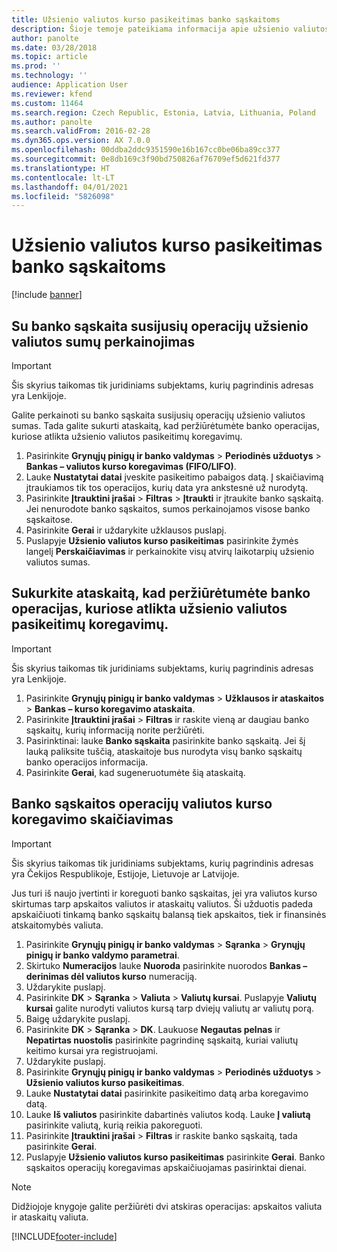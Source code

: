 ```yaml
---
title: Užsienio valiutos kurso pasikeitimas banko sąskaitoms
description: Šioje temoje pateikiama informacija apie užsienio valiutos kurso pasikeitimą banko sąskaitoms.
author: panolte
ms.date: 03/28/2018
ms.topic: article
ms.prod: ''
ms.technology: ''
audience: Application User
ms.reviewer: kfend
ms.custom: 11464
ms.search.region: Czech Republic, Estonia, Latvia, Lithuania, Poland
ms.author: panolte
ms.search.validFrom: 2016-02-28
ms.dyn365.ops.version: AX 7.0.0
ms.openlocfilehash: 00ddba2ddc9351590e16b167cc0be06ba89cc377
ms.sourcegitcommit: 0e8db169c3f90bd750826af76709ef5d621fd377
ms.translationtype: HT
ms.contentlocale: lt-LT
ms.lasthandoff: 04/01/2021
ms.locfileid: "5826098"
---
```

# <a name="foreign-currency-revaluation-for-bank-accounts"></a>Užsienio valiutos kurso pasikeitimas banko sąskaitoms

[!include [banner](../includes/banner.md)]

## <a name="revalue-foreign-currency-amounts-for-bank-account-transactions"></a>Su banko sąskaita susijusių operacijų užsienio valiutos sumų perkainojimas

> [!IMPORTANT]
> Šis skyrius taikomas tik juridiniams subjektams, kurių pagrindinis adresas yra Lenkijoje.

Galite perkainoti su banko sąskaita susijusių operacijų užsienio valiutos sumas. Tada galite sukurti ataskaitą, kad peržiūrėtumėte banko operacijas, kuriose atlikta užsienio valiutos pasikeitimų koregavimų.

1. Pasirinkite **Grynųjų pinigų ir banko valdymas** &gt; **Periodinės užduotys** &gt; **Bankas – valiutos kurso koregavimas (FIFO/LIFO)**.
2. Lauke **Nustatytai datai** įveskite pasikeitimo pabaigos datą. Į skaičiavimą įtraukiamos tik tos operacijos, kurių data yra ankstesnė už nurodytą.
3. Pasirinkite **Įtrauktini įrašai** &gt; **Filtras** &gt; **Įtraukti** ir įtraukite banko sąskaitą. Jei nenurodote banko sąskaitos, sumos perkainojamos visose banko sąskaitose.
4. Pasirinkite **Gerai** ir uždarykite užklausos puslapį.
5. Puslapyje **Užsienio valiutos kurso pasikeitimas** pasirinkite žymės langelį **Perskaičiavimas** ir perkainokite visų atvirų laikotarpių užsienio valiutos sumas.

## <a name="create-a-report-to-view-bank-transactions-that-have-adjustments-for-foreign-currency-revaluations"></a>Sukurkite ataskaitą, kad peržiūrėtumėte banko operacijas, kuriose atlikta užsienio valiutos pasikeitimų koregavimų.

> [!IMPORTANT]
> Šis skyrius taikomas tik juridiniams subjektams, kurių pagrindinis adresas yra Lenkijoje.

1. Pasirinkite **Grynųjų pinigų ir banko valdymas** &gt; **Užklausos ir ataskaitos** &gt; **Bankas – kurso koregavimo ataskaita**.
2. Pasirinkite **Įtrauktini įrašai** &gt; **Filtras** ir raskite vieną ar daugiau banko sąskaitų, kurių informaciją norite peržiūrėti.
3. Pasirinktinai: lauke **Banko sąskaita** pasirinkite banko sąskaitą. Jei šį lauką paliksite tuščią, ataskaitoje bus nurodyta visų banko sąskaitų banko operacijos informacija.
4. Pasirinkite **Gerai**, kad sugeneruotumėte šią ataskaitą. 

## <a name="calculate-exchange-rate-adjustments-for-bank-account-transactions"></a>Banko sąskaitos operacijų valiutos kurso koregavimo skaičiavimas

> [!IMPORTANT]
> Šis skyrius taikomas tik juridiniams subjektams, kurių pagrindinis adresas yra Čekijos Respublikoje, Estijoje, Lietuvoje ar Latvijoje.

Jus turi iš naujo įvertinti ir koreguoti banko sąskaitas, jei yra valiutos kurso skirtumas tarp apskaitos valiutos ir ataskaitų valiutos. Ši užduotis padeda apskaičiuoti tinkamą banko sąskaitų balansą tiek apskaitos, tiek ir finansinės atskaitomybės valiuta.

1. Pasirinkite **Grynųjų pinigų ir banko valdymas** &gt; **Sąranka** &gt; **Grynųjų pinigų ir banko valdymo parametrai**.
2. Skirtuko **Numeracijos** lauke **Nuoroda** pasirinkite nuorodos **Bankas – derinimas dėl valiutos kurso** numeraciją.
3. Uždarykite puslapį.
4. Pasirinkite **DK** &gt; **Sąranka** &gt; **Valiuta** &gt; **Valiutų kursai**. Puslapyje **Valiutų kursai** galite nurodyti valiutos kursą tarp dviejų valiutų ar valiutų porą.
5. Baigę uždarykite puslapį.
6. Pasirinkite **DK** &gt; **Sąranka** &gt; **DK**. Laukuose **Negautas pelnas** ir **Nepatirtas nuostolis** pasirinkite pagrindinę sąskaitą, kuriai valiutų keitimo kursai yra registruojami.
7. Uždarykite puslapį.
8. Pasirinkite **Grynųjų pinigų ir banko valdymas** &gt; **Periodinės užduotys** &gt; **Užsienio valiutos kurso pasikeitimas**.
9. Lauke **Nustatytai datai** pasirinkite pasikeitimo datą arba koregavimo datą.
10. Lauke **Iš valiutos** pasirinkite dabartinės valiutos kodą. Lauke **Į valiutą** pasirinkite valiutą, kurią reikia pakoreguoti.
11. Pasirinkite **Įtrauktini įrašai** &gt; **Filtras** ir raskite banko sąskaitą, tada pasirinkite **Gerai**.
12. Puslapyje **Užsienio valiutos kurso pasikeitimas** pasirinkite **Gerai**. Banko sąskaitos operacijų koregavimas apskaičiuojamas pasirinktai dienai.

> [!NOTE]
> Didžiojoje knygoje galite peržiūrėti dvi atskiras operacijas: apskaitos valiuta ir ataskaitų valiuta.


[!INCLUDE[footer-include](../../includes/footer-banner.md)]